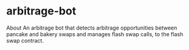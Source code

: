 # arbitrage-bot
About An arbitrage bot that detects arbitrage opportunities between pancake and bakery swaps and manages flash swap calls, to the flash swap contract.
